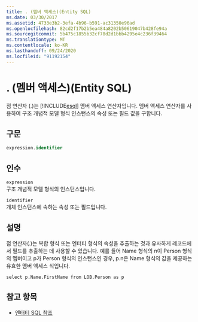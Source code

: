 ```yaml
---
title: . (멤버 액세스)(Entity SQL)
ms.date: 03/30/2017
ms.assetid: 4733e3b2-3efa-4b96-b591-ac31350e96ad
ms.openlocfilehash: 82cd2f17b2b5ea484a8202b50619047b428fe94a
ms.sourcegitcommit: 5b475c1855b32cf78d2d1bbb4295e4c236f39464
ms.translationtype: MT
ms.contentlocale: ko-KR
ms.lasthandoff: 09/24/2020
ms.locfileid: "91192154"
---
```

# <a name="-member-access-entity-sql"></a>. (멤버 액세스)(Entity SQL)

점 연산자 (.)는 [!INCLUDE[esql](../../../../../../includes/esql-md.md)] 멤버 액세스 연산자입니다. 멤버 액세스 연산자를 사용하여 구조 개념적 모델 형식 인스턴스의 속성 또는 필드 값을 구합니다.  
  
## <a name="syntax"></a>구문  
  
```sql  
expression.identifier  
```  
  
## <a name="arguments"></a>인수  

 `expression`  
 구조 개념적 모델 형식의 인스턴스입니다.  
  
 `identifier`  
 개체 인스턴스에 속하는 속성 또는 필드입니다.  
  
## <a name="remarks"></a>설명  

 점 연산자(.)는 복합 형식 또는 엔터티 형식의 속성을 추출하는 것과 유사하게 레코드에서 필드를 추출하는 데 사용할 수 있습니다. 예를 들어 Name 형식의 n이 Person 형식의 멤버이고 p가 Person 형식의 인스턴스인 경우, p.n은 Name 형식의 값을 제공하는 유효한 멤버 액세스 식입니다.  
  
 `select p.Name.FirstName from LOB.Person as p`  
  
## <a name="see-also"></a>참고 항목

- [엔터티 SQL 참조](entity-sql-reference.md)
